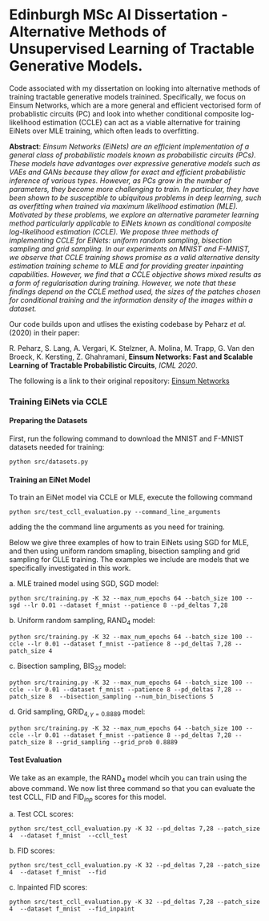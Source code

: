 # Edinburgh MSc AI Dissertation - Alternative Methods of Unsupervised Learning of Tractable Generative Models.

Code associated with my dissertation on looking into alternative methods of training tractable generative models trainined. Specifically, we focus on Einsum Networks, which are a more general and efficient vectorised form of probablistic circuits (PC) and look into whether conditional composite log-likelihood estimation (CCLE) can act as a viable alternative for training EiNets over MLE training, which often leads to overfitting.

**Abstract**: *Einsum Networks (EiNets) are an efficient implementation of a general class of probabilistic models known as probabilistic circuits (PCs). These models have advantages over expressive generative models such as VAEs and GANs because they allow for exact and efficient probabilistic inference of various types. However, as PCs grow in the number of parameters, they become more challenging to train. In particular, they have been shown to be susceptible to ubiquitous problems in deep learning, such as overfitting when trained via maximum likelihood estimation (MLE). Motivated by these problems, we explore an alternative parameter learning method particularly applicable to EiNets known as conditional composite log-likelihood estimation (CCLE). We propose three methods of implementing CCLE for EiNets: uniform random sampling, bisection sampling and grid sampling. In our experiments on MNIST and F-MNIST, we observe that CCLE training shows promise as a valid alternative density estimation training scheme to MLE and for providing greater inpainting capabilities. However, we find that a CCLE objective shows mixed results as a form of regularisation during training. However, we note that these findings depend on the CCLE method used, the sizes of the patches chosen for conditional training and the information density of the images within a dataset.*

Our code builds upon and utlises the existing codebase by Peharz *et al.* (2020) in their paper:

R. Peharz, S. Lang, A. Vergari, K. Stelzner, A. Molina, M. Trapp, G. Van den Broeck, K. Kersting, Z. Ghahramani,
**Einsum Networks: Fast and Scalable Learning of Tractable Probabilistic Circuits**,
*ICML 2020*.

The following is a link to their original repository: [Einsum Networks](https://github.com/cambridge-mlg/EinsumNetworks)

### Training EiNets via CCLE

#### Preparing the Datasets

First, run the following command to download the MNIST and F-MNIST datasets needed for training:

```
python src/datasets.py 
```

#### Training an EiNet Model
To train an EiNet model via CCLE or MLE, execute the following command 
```
python src/test_ccll_evaluation.py --command_line_arguments
```
adding the the command line arguments as you need for training. 

Below we give three examples of how to train EiNets using SGD for MLE, and then using uniform random smapling, bisection sampling and grid sampling for CLLE training. The examples we include are models that we specifically investigated in this work.

   a. MLE trained model using SGD, $\text{SGD}$ model:


    python src/training.py -K 32 --max_num_epochs 64 --batch_size 100 --sgd --lr 0.01 --dataset f_mnist --patience 8 --pd_deltas 7,28
         

   b. Uniform random sampling, $\text{RAND}_4$ model:

    
    python src/training.py -K 32 --max_num_epochs 64 --batch_size 100 --ccle --lr 0.01 --dataset f_mnist --patience 8 --pd_deltas 7,28 --patch_size 4
    

   c. Bisection sampling, $\text{BIS}_{32}$ model:

    
    python src/training.py -K 32 --max_num_epochs 64 --batch_size 100 --ccle --lr 0.01 --dataset f_mnist --patience 8 --pd_deltas 7,28 --patch_size 8  --bisection_sampling --num_bin_bisections 5
    

   d. Grid sampling, $\text{GRID}_{4, \gamma = 0.8889}$ model:

    
    python src/training.py -K 32 --max_num_epochs 64 --batch_size 100 --ccle --lr 0.01 --dataset f_mnist --patience 8 --pd_deltas 7,28 --patch_size 8 --grid_sampling --grid_prob 0.8889
    

#### Test Evaluation
We take as an example, the $\text{RAND}_4$ model whcih you can train using the above command. We now list three command so that you can evaluate the test CCLL, $\text{FID}$ and $\text{FID}_{inp}$ scores for this model.

   a. Test CCL scores:


    python src/test_ccll_evaluation.py -K 32 --pd_deltas 7,28 --patch_size 4  --dataset f_mnist  --ccll_test
         

   b. FID scores:

    
    python src/test_ccll_evaluation.py -K 32 --pd_deltas 7,28 --patch_size 4  --dataset f_mnist  --fid
    

   c. Inpainted FID scores:

    
    python src/test_ccll_evaluation.py -K 32 --pd_deltas 7,28 --patch_size 4  --dataset f_mnist  --fid_inpaint
    







